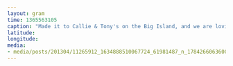 ```yaml
---
layout: gram
time: 1365563105
caption: "Made it to Callie & Tony's on the Big Island, and we are loving life. I wanna move here."
latitude: 
longitude: 
media:
- media/posts/201304/11265912_1634888510067724_61981487_n_17842660636000351.jpg
---
```

